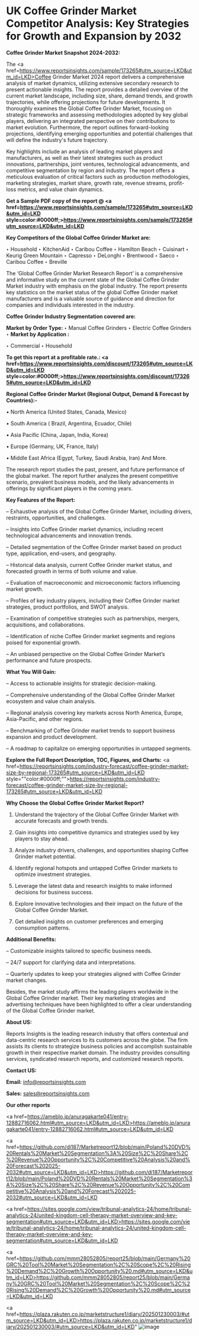 # UK Coffee Grinder Market Competitor Analysis: Key Strategies for Growth and Expansion by 2032

<strong>Coffee Grinder Market Snapshot 2024-2032:</strong>

The <a href=https://www.reportsinsights.com/sample/173265#utm_source=LKD&utm_id=LKD>Coffee Grinder Market 2024 report</a> delivers a comprehensive analysis of market dynamics, utilizing extensive secondary research to present actionable insights. The report provides a detailed overview of the current market landscape, including size, share, demand trends, and growth trajectories, while offering projections for future developments. It thoroughly examines the Global Coffee Grinder Market, focusing on strategic frameworks and assessing methodologies adopted by key global players, delivering an integrated perspective on their contributions to market evolution. Furthermore, the report outlines forward-looking projections, identifying emerging opportunities and potential challenges that will define the industry's future trajectory.

Key highlights include an analysis of leading market players and manufacturers, as well as their latest strategies such as product innovations, partnerships, joint ventures, technological advancements, and competitive segmentation by region and industry. The report offers a meticulous evaluation of critical factors such as production methodologies, marketing strategies, market share, growth rate, revenue streams, profit-loss metrics, and value chain dynamics.

<strong>Get a Sample PDF copy of the report @ <a href=https://www.reportsinsights.com/sample/173265#utm_source=LKD&utm_id=LKD style=color:#0000ff;>https://www.reportsinsights.com/sample/173265#utm_source=LKD&utm_id=LKD</a></strong>

<strong>Key Competitors of the Global Coffee Grinder Market are:</strong>

‣ Household
‣ KitchenAid
‣ Caribou Coffee
‣ Hamilton Beach
‣ Cuisinart
‣ Keurig Green Mountain
‣ Capresso
‣ DeLonghi
‣ Brentwood
‣ Saeco
‣ Caribou Coffee
‣ Breville

The ‘Global Coffee Grinder Market Research Report’ is a comprehensive and informative study on the current state of the Global Coffee Grinder Market industry with emphasis on the global industry. The report presents key statistics on the market status of the global Coffee Grinder market manufacturers and is a valuable source of guidance and direction for companies and individuals interested in the industry.

<strong>Coffee Grinder Industry Segmentation covered are:</strong>

<strong>Market by Order Type: </strong>
‣ Manual Coffee Grinders
‣ Electric Coffee Grinders
‣ 
<strong>Market by Application :</strong>

‣ Commercial
‣ Household

<strong>To get this report at a profitable rate.: <a href=https://www.reportsinsights.com/discount/173265#utm_source=LKD&utm_id=LKD style=color:#0000ff;>https://www.reportsinsights.com/discount/173265#utm_source=LKD&utm_id=LKD</a></strong>

<strong>Regional Coffee Grinder Market (Regional Output, Demand &amp; Forecast by Countries):-</strong>

• North America (United States, Canada, Mexico)

• South America ( Brazil, Argentina, Ecuador, Chile)

• Asia Pacific (China, Japan, India, Korea)

• Europe (Germany, UK, France, Italy)

• Middle East Africa (Egypt, Turkey, Saudi Arabia, Iran) And More.

The research report studies the past, present, and future performance of the global market. The report further analyzes the present competitive scenario, prevalent business models, and the likely advancements in offerings by significant players in the coming years.

<strong>Key Features of the Report:</strong>

– Exhaustive analysis of the Global Coffee Grinder Market, including drivers, restraints, opportunities, and challenges.

– Insights into Coffee Grinder market dynamics, including recent technological advancements and innovation trends.

– Detailed segmentation of the Coffee Grinder market based on product type, application, end-users, and geography.

– Historical data analysis, current Coffee Grinder market status, and forecasted growth in terms of both volume and value.

– Evaluation of macroeconomic and microeconomic factors influencing market growth.

– Profiles of key industry players, including their Coffee Grinder market strategies, product portfolios, and SWOT analysis.

– Examination of competitive strategies such as partnerships, mergers, acquisitions, and collaborations.

– Identification of niche Coffee Grinder market segments and regions poised for exponential growth.

– An unbiased perspective on the Global Coffee Grinder Market’s performance and future prospects.

<strong>What You Will Gain:</strong>

– Access to actionable insights for strategic decision-making.

– Comprehensive understanding of the Global Coffee Grinder Market ecosystem and value chain analysis.

– Regional analysis covering key markets across North America, Europe, Asia-Pacific, and other regions.

– Benchmarking of Coffee Grinder market trends to support business expansion and product development.

– A roadmap to capitalize on emerging opportunities in untapped segments.

<strong>Explore the Full Report Description, TOC, Figures, and Charts:</strong>
<a href=https://reportsinsights.com/industry-forecast/coffee-grinder-market-size-by-regional-173265#utm_source=LKD&utm_id=LKD style=""color:#0000ff;"">https://reportsinsights.com/industry-forecast/coffee-grinder-market-size-by-regional-173265#utm_source=LKD&utm_id=LKD</a>

<strong>Why Choose the Global Coffee Grinder Market Report?</strong>

1. Understand the trajectory of the Global Coffee Grinder Market with accurate forecasts and growth trends.

2. Gain insights into competitive dynamics and strategies used by key players to stay ahead.

3. Analyze industry drivers, challenges, and opportunities shaping Coffee Grinder market potential.

4. Identify regional hotspots and untapped Coffee Grinder markets to optimize investment strategies.

5. Leverage the latest data and research insights to make informed decisions for business success.

6. Explore innovative technologies and their impact on the future of the Global Coffee Grinder Market.

7. Get detailed insights on customer preferences and emerging consumption patterns.

<strong>Additional Benefits:</strong>

– Customizable insights tailored to specific business needs.

– 24/7 support for clarifying data and interpretations.

– Quarterly updates to keep your strategies aligned with Coffee Grinder market changes.

Besides, the market study affirms the leading players worldwide in the Global Coffee Grinder market. Their key marketing strategies and advertising techniques have been highlighted to offer a clear understanding of the Global Coffee Grinder market.

<strong><strong>About US</strong>:</strong>

Reports Insights is the leading research industry that offers contextual and data-centric research services to its customers across the globe. The firm assists its clients to strategize business policies and accomplish sustainable growth in their respective market domain. The industry provides consulting services, syndicated research reports, and customized research reports.

<strong>Contact US:</strong>

<p class=><b>Email:</b> <a href=mailto:info@reportsinsights.com>info@reportsinsights.com</a></p>
<p class=><b>Sales:</b> <a href=mailto:sales@reportsinsights.com>sales@reportsinsights.com</a></p>

<strong>Our other reports</strong>

<a href=https://ameblo.jp/anuragakarte041/entry-12882716062.html#utm_source=LKD&utm_id=LKD>https://ameblo.jp/anuragakarte041/entry-12882716062.html#utm_source=LKD&utm_id=LKD</a>

<a href=https://github.com/di187/Marketreport12/blob/main/Poland%20DVD%20Rentals%20Market%20Segmentation%3A%20Size%2C%20Share%2C%20Revenue%20Opportunity%2C%20Competitive%20Analysis%20and%20Forecast%202025-2032#utm_source=LKD&utm_id=LKD>https://github.com/di187/Marketreport12/blob/main/Poland%20DVD%20Rentals%20Market%20Segmentation%3A%20Size%2C%20Share%2C%20Revenue%20Opportunity%2C%20Competitive%20Analysis%20and%20Forecast%202025-2032#utm_source=LKD&utm_id=LKD</a>

<a href=https://sites.google.com/view/tribunal-analytics-24/home/tribunal-analytics-24/united-kingdom-cell-therapy-market-overview-and-key-segmentation#utm_source=LKD&utm_id=LKD>https://sites.google.com/view/tribunal-analytics-24/home/tribunal-analytics-24/united-kingdom-cell-therapy-market-overview-and-key-segmentation#utm_source=LKD&utm_id=LKD</a>

<a href=https://github.com/mmm28052805/report25/blob/main/Germany%20GRC%20Tool%20Market%20Segmentation%2C%20Scope%2C%20Rising%20Demand%2C%20Growth%20Opportunity%20.md#utm_source=LKD&utm_id=LKD>https://github.com/mmm28052805/report25/blob/main/Germany%20GRC%20Tool%20Market%20Segmentation%2C%20Scope%2C%20Rising%20Demand%2C%20Growth%20Opportunity%20.md#utm_source=LKD&utm_id=LKD</a>

<a href=https://plaza.rakuten.co.jp/marketstructure1/diary/202501230003/#utm_source=LKD&utm_id=LKD>https://plaza.rakuten.co.jp/marketstructure1/diary/202501230003/#utm_source=LKD&utm_id=LKD</a>"
![image](https://github.com/user-attachments/assets/cea79183-7c67-48b5-a2c1-4f1aa2c28e33)

